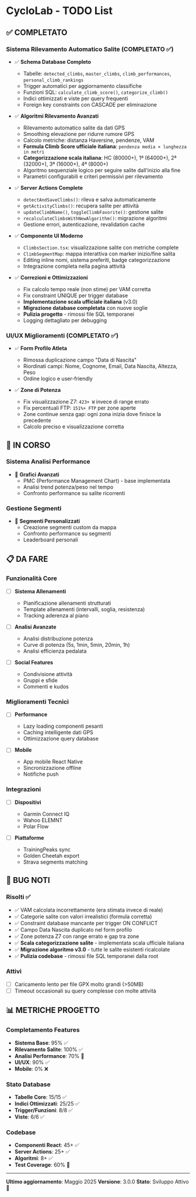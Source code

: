 # CycloLab - TODO List

## ✅ COMPLETATO

### Sistema Rilevamento Automatico Salite (COMPLETATO ✅)
- ✅ **Schema Database Completo**
  - Tabelle: `detected_climbs`, `master_climbs`, `climb_performances`, `personal_climb_rankings`
  - Trigger automatici per aggiornamento classifiche
  - Funzioni SQL: `calculate_climb_score()`, `categorize_climb()`
  - Indici ottimizzati e viste per query frequenti
  - Foreign key constraints con CASCADE per eliminazione

- ✅ **Algoritmi Rilevamento Avanzati**
  - Rilevamento automatico salite da dati GPS
  - Smoothing elevazione per ridurre rumore GPS
  - Calcolo metriche: distanza Haversine, pendenze, VAM
  - **Formula Climb Score ufficiale italiana**: `pendenza media × lunghezza in metri`
  - **Categorizzazione scala italiana**: HC (80000+), 1ª (64000+), 2ª (32000+), 3ª (16000+), 4ª (8000+)
  - Algoritmo sequenziale logico per seguire salite dall'inizio alla fine
  - Parametri configurabili e criteri permissivi per rilevamento

- ✅ **Server Actions Complete**
  - `detectAndSaveClimbs()`: rileva e salva automaticamente
  - `getActivityClimbs()`: recupera salite per attività
  - `updateClimbName()`, `toggleClimbFavorite()`: gestione salite
  - `recalculateClimbsWithNewAlgorithm()`: migrazione algoritmi
  - Gestione errori, autenticazione, revalidation cache

- ✅ **Componente UI Moderno**
  - `ClimbsSection.tsx`: visualizzazione salite con metriche complete
  - `ClimbSegmentMap`: mappa interattiva con marker inizio/fine salita
  - Editing inline nomi, sistema preferiti, badge categorizzazione
  - Integrazione completa nella pagina attività

- ✅ **Correzioni e Ottimizzazioni**
  - Fix calcolo tempo reale (non stime) per VAM corretta
  - Fix constraint UNIQUE per trigger database
  - **Implementazione scala ufficiale italiana** (v3.0)
  - **Migrazione database completata** con nuove soglie
  - **Pulizia progetto** - rimossi file SQL temporanei
  - Logging dettagliato per debugging

### UI/UX Miglioramenti (COMPLETATO ✅)
- ✅ **Form Profilo Atleta**
  - Rimossa duplicazione campo "Data di Nascita"
  - Riordinati campi: Nome, Cognome, Email, Data Nascita, Altezza, Peso
  - Ordine logico e user-friendly

- ✅ **Zone di Potenza**
  - Fix visualizzazione Z7: `423+ W` invece di range errato
  - Fix percentuali FTP: `151%+ FTP` per zone aperte
  - Zone continue senza gap: ogni zona inizia dove finisce la precedente
  - Calcolo preciso e visualizzazione corretta

## 🔄 IN CORSO

### Sistema Analisi Performance
- 🔄 **Grafici Avanzati**
  - PMC (Performance Management Chart) - base implementata
  - Analisi trend potenza/peso nel tempo
  - Confronto performance su salite ricorrenti

### Gestione Segmenti
- 🔄 **Segmenti Personalizzati**
  - Creazione segmenti custom da mappa
  - Confronto performance su segmenti
  - Leaderboard personali

## 📋 DA FARE

### Funzionalità Core
- [ ] **Sistema Allenamenti**
  - Pianificazione allenamenti strutturati
  - Template allenamenti (intervalli, soglia, resistenza)
  - Tracking aderenza al piano

- [ ] **Analisi Avanzate**
  - Analisi distribuzione potenza
  - Curve di potenza (5s, 1min, 5min, 20min, 1h)
  - Analisi efficienza pedalata

- [ ] **Social Features**
  - Condivisione attività
  - Gruppi e sfide
  - Commenti e kudos

### Miglioramenti Tecnici
- [ ] **Performance**
  - Lazy loading componenti pesanti
  - Caching intelligente dati GPS
  - Ottimizzazione query database

- [ ] **Mobile**
  - App mobile React Native
  - Sincronizzazione offline
  - Notifiche push

### Integrazioni
- [ ] **Dispositivi**
  - Garmin Connect IQ
  - Wahoo ELEMNT
  - Polar Flow

- [ ] **Piattaforme**
  - TrainingPeaks sync
  - Golden Cheetah export
  - Strava segments matching

## 🐛 BUG NOTI

### Risolti ✅
- ✅ VAM calcolata incorrettamente (era stimata invece di reale)
- ✅ Categorie salite con valori irrealistici (formula corretta)
- ✅ Constraint database mancante per trigger ON CONFLICT
- ✅ Campo Data Nascita duplicato nel form profilo
- ✅ Zone potenza Z7 con range errato e gap tra zone
- ✅ **Scala categorizzazione salite** - implementata scala ufficiale italiana
- ✅ **Migrazione algoritmo v3.0** - tutte le salite esistenti ricalcolate
- ✅ **Pulizia codebase** - rimossi file SQL temporanei dalla root

### Attivi
- [ ] Caricamento lento per file GPX molto grandi (>50MB)
- [ ] Timeout occasionali su query complesse con molte attività

## 📊 METRICHE PROGETTO

### Completamento Features
- **Sistema Base**: 95% ✅
- **Rilevamento Salite**: 100% ✅
- **Analisi Performance**: 70% 🔄
- **UI/UX**: 90% ✅
- **Mobile**: 0% ❌

### Stato Database
- **Tabelle Core**: 15/15 ✅
- **Indici Ottimizzati**: 25/25 ✅
- **Trigger/Funzioni**: 8/8 ✅
- **Viste**: 6/6 ✅

### Codebase
- **Componenti React**: 45+ ✅
- **Server Actions**: 25+ ✅
- **Algoritmi**: 8+ ✅
- **Test Coverage**: 60% 🔄

---

**Ultimo aggiornamento**: Maggio 2025
**Versione**: 3.0.0
**Stato**: Sviluppo Attivo 🚀 